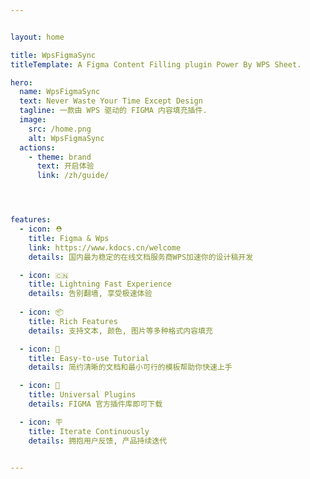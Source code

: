 ```yaml
---


layout: home

title: WpsFigmaSync
titleTemplate: A Figma Content Filling plugin Power By WPS Sheet.

hero:
  name: WpsFigmaSync
  text: Never Waste Your Time Except Design
  tagline: 一款由 WPS 驱动的 FIGMA 内容填充插件.
  image:
    src: /home.png
    alt: WpsFigmaSync
  actions:
    - theme: brand
      text: 开启体验
      link: /zh/guide/




features:
  - icon: ⛑
    title: Figma & Wps
    link: https://www.kdocs.cn/welcome
    details: 国内最为稳定的在线文档服务商WPS加速你的设计稿开发

  - icon: 🇨🇳
    title: Lightning Fast Experience
    details: 告别翻墙, 享受极速体验
    
  - icon: 📦
    title: Rich Features
    details: 支持文本, 颜色, 图片等多种格式内容填充

  - icon: 👋
    title: Easy-to-use Tutorial
    details: 简约清晰的文档和最小可行的模板帮助你快速上手

  - icon: 🔩
    title: Universal Plugins
    details: FIGMA 官方插件库即可下载

  - icon: 🪧
    title: Iterate Continuously
    details: 拥抱用户反馈, 产品持续迭代


---
```

